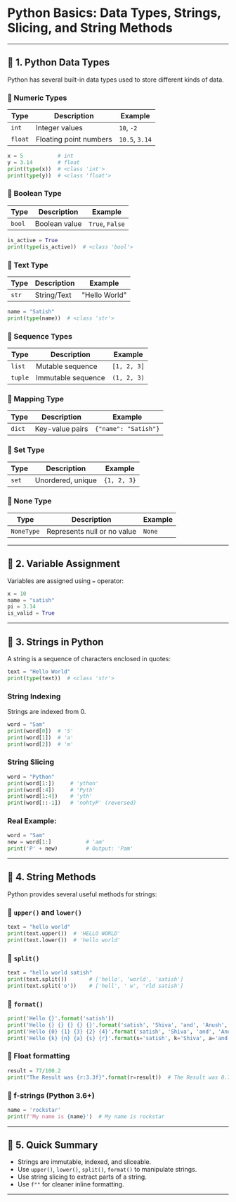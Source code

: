 # Python Basics: Data Types, Strings, Slicing, and String Methods

---

## 📘 1. Python Data Types
Python has several built-in data types used to store different kinds of data.

### 🔹 Numeric Types
| Type   | Description             | Example       |
|--------|-------------------------|---------------|
| `int`  | Integer values          | `10`, `-2`    |
| `float`| Floating point numbers  | `10.5`, `3.14`|

```python
x = 5           # int
y = 3.14        # float
print(type(x))  # <class 'int'>
print(type(y))  # <class 'float'>
```

### 🔹 Boolean Type
| Type   | Description         | Example        |
|--------|---------------------|----------------|
| `bool` | Boolean value       | `True`, `False`|

```python
is_active = True
print(type(is_active))  # <class 'bool'>
```

### 🔹 Text Type
| Type   | Description   | Example         |
|--------|---------------|-----------------|
| `str`  | String/Text   | "Hello World"  |

```python
name = "Satish"
print(type(name))  # <class 'str'>
```

### 🔹 Sequence Types
| Type     | Description                  | Example         |
|----------|------------------------------|-----------------|
| `list`   | Mutable sequence             | `[1, 2, 3]`     |
| `tuple`  | Immutable sequence           | `(1, 2, 3)`     |

### 🔹 Mapping Type
| Type     | Description         | Example               |
|----------|---------------------|-----------------------|
| `dict`   | Key-value pairs     | `{"name": "Satish"}` |

### 🔹 Set Type
| Type   | Description         | Example      |
|--------|---------------------|--------------|
| `set`  | Unordered, unique   | `{1, 2, 3}`  |

### 🔹 None Type
| Type        | Description                  | Example    |
|-------------|------------------------------|------------|
| `NoneType`  | Represents null or no value  | `None`     |

---

## 📘 2. Variable Assignment

Variables are assigned using `=` operator:
```python
x = 10
name = "satish"
pi = 3.14
is_valid = True
```

---

## 📘 3. Strings in Python

A string is a sequence of characters enclosed in quotes:
```python
text = "Hello World"
print(type(text))  # <class 'str'>
```

### String Indexing
Strings are indexed from 0.
```python
word = "Sam"
print(word[0])  # 'S'
print(word[1])  # 'a'
print(word[2])  # 'm'
```

### String Slicing
```python
word = "Python"
print(word[1:])     # 'ython'
print(word[:4])     # 'Pyth'
print(word[1:4])    # 'yth'
print(word[::-1])   # 'nohtyP' (reversed)
```

### Real Example:
```python
word = "Sam"
new = word[1:]           # 'am'
print('P' + new)         # Output: 'Pam'
```

---

## 📘 4. String Methods
Python provides several useful methods for strings:

### 🔹 `upper()` and `lower()`
```python
text = "hello world"
print(text.upper())  # 'HELLO WORLD'
print(text.lower())  # 'hello world'
```

### 🔹 `split()`
```python
text = "hello world satish"
print(text.split())       # ['hello', 'world', 'satish']
print(text.split('o'))    # ['hell', ' w', 'rld satish']
```

### 🔹 `format()`
```python
print('Hello {}'.format('satish'))
print('Hello {} {} {} {} {}'.format('satish', 'Shiva', 'and', 'Anush', 'Rehansh'))
print('Hello {0} {1} {3} {2} {4}'.format('satish', 'Shiva', 'and', 'Anush', 'Rehansh'))
print('Hello {k} {n} {a} {s} {r}'.format(s='satish', k='Shiva', a='and', n='Anush', r='Rehansh'))
```

### 🔹 Float formatting
```python
result = 77/100.2
print("The Result was {r:3.3f}".format(r=result))  # The Result was 0.769
```

### 🔹 f-strings (Python 3.6+)
```python
name = 'rockstar'
print(f'My name is {name}')  # My name is rockstar
```

---

## 📘 5. Quick Summary

- Strings are immutable, indexed, and sliceable.
- Use `upper()`, `lower()`, `split()`, `format()` to manipulate strings.
- Use string slicing to extract parts of a string.
- Use `f""` for cleaner inline formatting.

---
